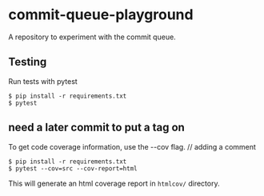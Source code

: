 # commit-queue-playground

A repository to experiment with the commit queue.

## Testing
Run tests with pytest
```
$ pip install -r requirements.txt
$ pytest
```
## need a later commit to put a tag on 
To get code coverage information, use the --cov flag.
// adding a comment
```
$ pip install -r requirements.txt
$ pytest --cov=src --cov-report=html
```

This will generate an html coverage report in `htmlcov/` directory.
